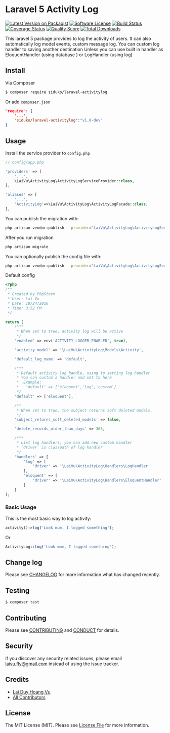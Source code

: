 # Laravel 5 Activity Log

[![Latest Version on Packagist][ico-version]][link-packagist]
[![Software License][ico-license]](LICENSE.md)
[![Build Status][ico-travis]][link-travis]
[![Coverage Status][ico-scrutinizer]][link-scrutinizer]
[![Quality Score][ico-code-quality]][link-code-quality]
[![Total Downloads][ico-downloads]][link-downloads]

This laravel 5 package provides to log the activity of users. It can also automatically log model events, custom message log. You can custom log handler to saving another destination
Unless you can use built in handler as EloquentHandler (using database ) or LogHandler (using log)

## Install

Via Composer

``` bash
$ composer require siduko/laravel-activitylog
```

Or add `composer.json`

``` json
"require": {
    '...',
    "siduko/laravel-activitylog":"v1.0-dev"
}
```

## Usage

Install the service provider to `config.php`
``` php
// config/app.php

'providers' => [
    '...',
    \LaiVu\ActivityLog\ActivityLogServiceProvider::class,
],

'aliases' => [
    '...',
    'ActivityLog'=>\LaiVu\ActivityLog\ActivityLogFacade::class,
],
```

You can publish the migration with:

``` bash
php artisan vendor:publish --provider="LaiVu\ActivityLog\ActivityLogServiceProvider" --tag="migrations"
```

After you run migration

``` bash
php artisan migrate
```

You can optionally publish the config file with:

``` bash
php artisan vendor:publish --provider="LaiVu\ActivityLog\ActivityLogServiceProvider" --tag="config"
```

Default config

``` php
<?php
/**
 * Created by PhpStorm.
 * User: Lai Vu
 * Date: 10/24/2016
 * Time: 3:52 PM
 */

return [
    /***
     * When set to true, activity log will be active
     */
    'enabled' => env('ACTIVITY_LOGGER_ENABLED', true),

    'activity_model' => '\LaiVu\ActivityLog\Models\Activity',

    'default_log_name' => 'default',

    /***
     * Default activity log handle, using to setting log handler
     * You can custom a handler and set to here
     *  Example:
     *   'default' => ['eloquent','log','custom']
     */
    'default' => ['eloquent'],

    /**
     * When set to true, the subject returns soft deleted models.
     */
    'subject_returns_soft_deleted_models' => false,

    'delete_records_older_than_days' => 365,

    /***
     * List log handlers, you can add new custom handler
     * `driver` is classpath of log handler
     */
    'handlers' => [
        'log' => [
            'driver' => '\LaiVu\ActivityLog\Handlers\LogHandler'
        ],
        'eloquent' => [
            'driver' => '\LaiVu\ActivityLog\Handlers\EloquentHandler'
        ]
    ]
];
```

### Basic Usage

This is the most basic way to log activity:

``` php
activity()->log('Look mum, I logged something');
```
Or

``` php
ActivityLog::log('Look mum, I logged something');
```

## Change log

Please see [CHANGELOG](CHANGELOG.md) for more information what has changed recently.

## Testing

``` bash
$ composer test
```

## Contributing

Please see [CONTRIBUTING](CONTRIBUTING.md) and [CONDUCT](CONDUCT.md) for details.

## Security

If you discover any security related issues, please email laivu.fly@gmail.com instead of using the issue tracker.

## Credits

- [Lai Duy Hoang Vu][link-author]
- [All Contributors][link-contributors]

## License

The MIT License (MIT). Please see [License File](LICENSE.md) for more information.

[ico-version]: https://img.shields.io/packagist/v/siduko/laravel-activitylog.svg?style=flat-square
[ico-license]: https://img.shields.io/badge/license-MIT-brightgreen.svg?style=flat-square
[ico-travis]: https://img.shields.io/travis/siduko/laravel-activitylog/master.svg?style=flat-square
[ico-scrutinizer]: https://img.shields.io/scrutinizer/coverage/g/siduko/laravel-activitylog.svg?style=flat-square
[ico-code-quality]: https://img.shields.io/scrutinizer/g/siduko/laravel-activitylog.svg?style=flat-square
[ico-downloads]: https://img.shields.io/packagist/dt/siduko/laravel-activitylog.svg?style=flat-square

[link-packagist]: https://packagist.org/packages/siduko/laravel-activitylog
[link-travis]: https://travis-ci.org/siduko/laravel-activitylog
[link-scrutinizer]: https://scrutinizer-ci.com/g/siduko/laravel-activitylog/code-structure
[link-code-quality]: https://scrutinizer-ci.com/g/siduko/laravel-activitylog
[link-downloads]: https://packagist.org/packages/siduko/laravel-activitylog
[link-author]: https://github.com/siduko
[link-contributors]: ../../contributors
